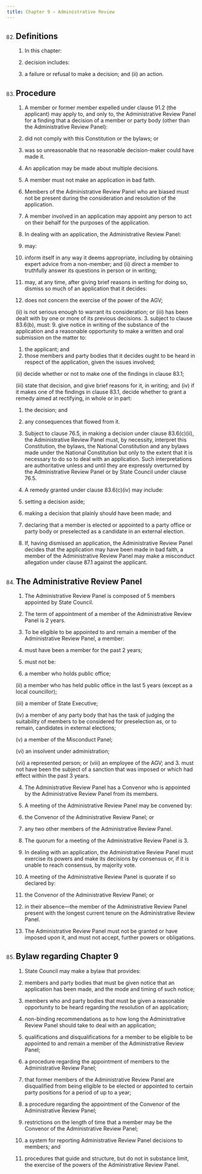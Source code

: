 ```yaml
---
title: Chapter 9 — Administrative Review
---
```


82. ## Definitions

    1. In this chapter:


    1. decision includes:
    9. a failure or refusal to make a decision; and
    (ii) an action.

83. ## Procedure

    1. A member or former member expelled under clause 91.2 (the applicant) may apply to, and only
    to, the Administrative Review Panel for a finding that a decision of a member or party body
    (other than the Administrative Review Panel):
    1. did not comply with this Constitution or the bylaws; or



    2. was so unreasonable that no reasonable decision-maker could have made it.

    2. An application may be made about multiple decisions.

    3. A member must not make an application in bad faith.

    4. Members of the Administrative Review Panel who are biased must not be present during the
    consideration and resolution of the application.

    5. A member involved in an application may appoint any person to act on their behalf for the
    purposes of the application.

    6. In dealing with an application, the Administrative Review Panel:


    1. may:
    9. inform itself in any way it deems appropriate, including by obtaining expert advice
    from a non-member; and
    (ii) direct a member to truthfully answer its questions in person or in writing;

    2. may, at any time, after giving brief reasons in writing for doing so, dismiss so much of an
    application that it decides:
    9. does not concern the exercise of the power of the AGV;

    (ii) is not serious enough to warrant its consideration; or
    (iii) has been dealt with by one or more of its previous decisions.
    3. subject to clause 83.6(b), must:
    9. give notice in writing of the substance of the application and a reasonable
    opportunity to make a written and oral submission on the matter to:
    1. the applicant; and
    2. those members and party bodies that it decides ought to be heard in respect of
    the application, given the issues involved;

    (ii) decide whether or not to make one of the findings in clause 83.1;

    (iii) state that decision, and give brief reasons for it, in writing; and
    (iv) if it makes one of the findings in clause 83.1, decide whether to grant a remedy
    aimed at rectifying, in whole or in part:
    1. the decision; and
    2. any consequences that flowed from it.

    7. Subject to clause 76.5, in making a decision under clause 83.6(c)(ii), the Administrative Review
    Panel must, by necessity, interpret this Constitution, the bylaws, the National Constitution and
    any bylaws made under the National Constitution but only to the extent that it is necessary to do
    so to deal with an application. Such interpretations are authoritative unless and until they are
    expressly overturned by the Administrative Review Panel or by State Council under clause 76.5.

    8. A remedy granted under clause 83.6(c)(iv) may include:


    1. setting a decision aside;

    2. making a decision that plainly should have been made; and



    3. declaring that a member is elected or appointed to a party office or party body or
    preselected as a candidate in an external election.

    9. If, having dismissed an application, the Administrative Review Panel decides that the application
    may have been made in bad faith, a member of the Administrative Review Panel may make a
    misconduct allegation under clause 87.1 against the applicant.

84. ## The Administrative Review Panel

    1. The Administrative Review Panel is composed of 5 members appointed by State Council.

    2. The term of appointment of a member of the Administrative Review Panel is 2 years.

    3. To be eligible to be appointed to and remain a member of the Administrative Review Panel, a
    member:
    1. must have been a member for the past 2 years;

    2. must not be:
    9. a member who holds public office;

    (ii) a member who has held public office in the last 5 years (except as a local councillor);

    (iii) a member of State Executive;

    (iv) a member of any party body that has the task of judging the suitability of members to
    be considered for preselection as, or to remain, candidates in external elections;

    (v) a member of the Misconduct Panel;

    (vi) an insolvent under administration;

    (vii) a represented person; or
    (viii) an employee of the AGV; and
    3. must not have been the subject of a sanction that was imposed or which had effect within
    the past 3 years.

    4. The Administrative Review Panel has a Convenor who is appointed by the Administrative
    Review Panel from its members.

    5. A meeting of the Administrative Review Panel may be convened by:


    1. the Convenor of the Administrative Review Panel; or
    2. any two other members of the Administrative Review Panel.

    6. The quorum for a meeting of the Administrative Review Panel is 3.

    7. In dealing with an application, the Administrative Review Panel must exercise its powers and
    make its decisions by consensus or, if it is unable to reach consensus, by majority vote.

    8. A meeting of the Administrative Review Panel is quorate if so declared by:


    1. the Convenor of the Administrative Review Panel; or
    2. in their absence—the member of the Administrative Review Panel present with the longest
    current tenure on the Administrative Review Panel.


    9. The Administrative Review Panel must not be granted or have imposed upon it, and must not
    accept, further powers or obligations.

85. ## Bylaw regarding Chapter 9

    1. State Council may make a bylaw that provides:


    1. members and party bodies that must be given notice that an application has been made, and
    the mode and timing of such notice;

    2. members who and party bodies that must be given a reasonable opportunity to be heard
    regarding the resolution of an application;

    3. non-binding recommendations as to how long the Administrative Review Panel should
    take to deal with an application;

    4. qualifications and disqualifications for a member to be eligible to be appointed to and
    remain a member of the Administrative Review Panel;

    5. a procedure regarding the appointment of members to the Administrative Review Panel;

    6. that former members of the Administrative Review Panel are disqualified from being
    eligible to be elected or appointed to certain party positions for a period of up to a year;

    7. a procedure regarding the appointment of the Convenor of the Administrative Review
    Panel;

    8. restrictions on the length of time that a member may be the Convenor of the
    Administrative Review Panel;

    9. a system for reporting Administrative Review Panel decisions to members; and
    10. procedures that guide and structure, but do not in substance limit, the exercise of the
    powers of the Administrative Review Panel.
